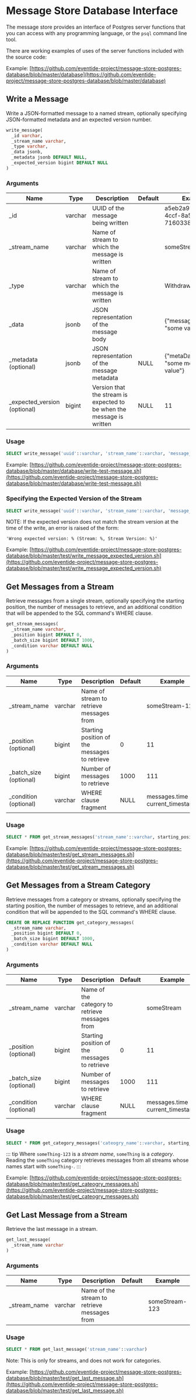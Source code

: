 # Message Store Database Interface

The message store provides an interface of Postgres server functions that you can access with any programming language, or the `psql` command line tool.

There are working examples of uses of the server functions included with the source code:

Example: [https://github.com/eventide-project/message-store-postgres-database/blob/master/database](https://github.com/eventide-project/message-store-postgres-database/blob/master/database)

## Write a Message

Write a JSON-formatted message to a named stream, optionally specifying JSON-formatted metadata and an expected version number.

``` sql
write_message(
  _id varchar,
  _stream_name varchar,
  _type varchar,
  _data jsonb,
  _metadata jsonb DEFAULT NULL,
  _expected_version bigint DEFAULT NULL
)
```

### Arguments

| Name | Type | Description | Default | Example |
| --- | --- | --- | --- | --- |
| _id | varchar | UUID of the message being written | | a5eb2a97-84d9-4ccf-8a56-7160338b11e2 |
| _stream_name | varchar | Name of stream to which the message is written | | someStream-123 |
| _type | varchar | Name of stream to which the message is written | | Withdrawn |
| _data | jsonb | JSON representation of the message body | | {"messageAttribute": "some value"} |
| _metadata (optional) | jsonb | JSON representation of the message metadata | NULL | {"metaDataAttribute": "some meta data value"} |
| _expected_version (optional) | bigint | Version that the stream is expected to be when the message is written | NULL | 11 |

### Usage

``` sql
SELECT write_message('uuid'::varchar, 'stream_name'::varchar, 'message_type'::varchar, '{"messageAttribute": "some value"}'::jsonb, '{"metaDataAttribute": "some meta data value"}'::jsonb);"
```

Example: [https://github.com/eventide-project/message-store-postgres-database/blob/master/database/write-test-message.sh](https://github.com/eventide-project/message-store-postgres-database/blob/master/database/write-test-message.sh)

### Specifying the Expected Version of the Stream

``` sql
SELECT write_message('uuid'::varchar, 'stream_name'::varchar, 'message_type'::varchar, '{"messageAttribute": "some value"}'::jsonb, '{"metaDataAttribute": "some meta data value"}'::jsonb, expected_version::bigint);"
```

NOTE: If the expected version does not match the stream version at the time of the write, an error is raised of the form:

```
'Wrong expected version: % (Stream: %, Stream Version: %)'
```

Example: [https://github.com/eventide-project/message-store-postgres-database/blob/master/test/write_message_expected_version.sh](https://github.com/eventide-project/message-store-postgres-database/blob/master/test/write_message_expected_version.sh)

## Get Messages from a Stream

Retrieve messages from a single stream, optionally specifying the starting position, the number of messages to retrieve, and an additional condition that will be appended to the SQL command's WHERE clause.

``` sql
get_stream_messages(
  _stream_name varchar,
  _position bigint DEFAULT 0,
  _batch_size bigint DEFAULT 1000,
  _condition varchar DEFAULT NULL
)
```

### Arguments

| Name | Type | Description | Default | Example |
| --- | --- | --- | --- | --- |
| _stream_name | varchar | Name of stream to retrieve messages from | | someStream-123 |
| _position (optional) | bigint | Starting position of the messages to retrieve | 0 | 11 |
| _batch_size (optional) | bigint | Number of messages to retrieve | 1000 | 111 |
| _condition (optional) | varchar | WHERE clause fragment | NULL | messages.time >= current_timestamp |

### Usage

``` sql
SELECT * FROM get_stream_messages('stream_name'::varchar, starting_position::bigint, batch_size::bigint, _condition => 'messages.time >= current_timestamp'::varchar);"
```

Example: [https://github.com/eventide-project/message-store-postgres-database/blob/master/test/get_stream_messages.sh](https://github.com/eventide-project/message-store-postgres-database/blob/master/test/get_stream_messages.sh)

## Get Messages from a Stream Category

Retrieve messages from a category or streams, optionally specifying the starting position, the number of messages to retrieve, and an additional condition that will be appended to the SQL command's WHERE clause.

``` sql
CREATE OR REPLACE FUNCTION get_category_messages(
  _stream_name varchar,
  _position bigint DEFAULT 0,
  _batch_size bigint DEFAULT 1000,
  _condition varchar DEFAULT NULL
)
```

### Arguments

| Name | Type | Description | Default | Example |
| --- | --- | --- | --- | --- |
| _stream_name | varchar | Name of the category to retrieve messages from | | someStream |
| _position (optional) | bigint | Starting position of the messages to retrieve | 0 | 11 |
| _batch_size (optional) | bigint | Number of messages to retrieve | 1000 | 111 |
| _condition (optional) | varchar | WHERE clause fragment | NULL | messages.time >= current_timestamp |

### Usage

``` sql
SELECT * FROM get_category_messages('cateogry_name'::varchar, starting_position::bigint, batch_size::bigint, _condition => 'messages.time >= current_timestamp'::varchar);"
```

::: tip
Where `someThing-123` is a _stream name_, `someThing` is a _category_. Reading the `someThing` category retrieves messages from all streams whose names start with `someThing-`.
:::

Example: [https://github.com/eventide-project/message-store-postgres-database/blob/master/test/get_cateogry_messages.sh](https://github.com/eventide-project/message-store-postgres-database/blob/master/test/get_cateogry_messages.sh)

## Get Last Message from a Stream

Retrieve the last message in a stream.

``` sql
get_last_message(
  _stream_name varchar
)
```

### Arguments

| Name | Type | Description | Default | Example |
| --- | --- | --- | --- | --- |
| _stream_name | varchar | Name of the stream to retrieve messages from | |  someStream-123 |

### Usage

``` sql
SELECT * FROM get_last_message('stream_name'::varchar)
```

Note: This is only for streams, and does not work for categories.

Example: [https://github.com/eventide-project/message-store-postgres-database/blob/master/test/get_last_message.sh](https://github.com/eventide-project/message-store-postgres-database/blob/master/test/get_last_message.sh)
